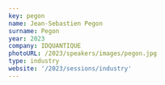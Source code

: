 ```yaml
---
key: pegon
name: Jean-Sebastien Pegon
surname: Pegon
year: 2023
company: IDQUANTIQUE
photoURL: /2023/speakers/images/pegon.jpg
type: industry
website: '/2023/sessions/industry'
---
```

